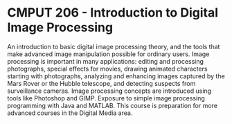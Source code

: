 # CMPUT 206 - Introduction to Digital Image Processing

An introduction to basic digital image processing theory, and the tools that make advanced image manipulation possible for ordinary users. Image processing is important in many applications: editing and processing photographs, special effects for movies, drawing animated characters starting with photographs, analyzing and enhancing images captured by the Mars Rover or the Hubble telescope, and detecting suspects from surveillance cameras. Image processing concepts are introduced using tools like Photoshop and GIMP. Exposure to simple image processing programming with Java and MATLAB. This course is preparation for more advanced courses in the Digital Media area. 
